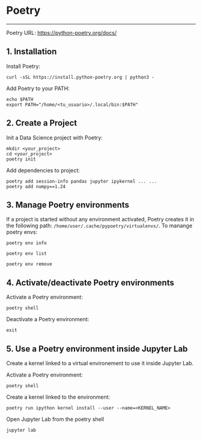 # Poetry
___
Poetry URL: https://python-poetry.org/docs/

## 1. Installation

Install Poetry:
```
curl -sSL https://install.python-poetry.org | python3 -
```

Add Poetry to your PATH:
```
echo $PATH
export PATH="/home/<tu_usuario>/.local/bin:$PATH"
```

## 2. Create a Project

Init a Data Science project with Poetry:
```
mkdir <your_project>
cd <your_project>
poetry init
```

Add dependencies to project:
```
poetry add session-info pandas jupyter ipykernel ... ...
poetry add numpy==1.24
```


## 3. Manage Poetry environments

If a project is started without any environment activated, Poetry creates it in
the following path: `/home/user/.cache/pypoetry/virtualenvs/`. To manange poetry
envs:
```
poetry env info
```
```
poetry env list
```
```
poetry env remove
```

## 4. Activate/deactivate Poetry environments

Activate a Poetry environment:
```
poetry shell
```

Deactivate a Poetry environment:
```
exit
```

## 5. Use a Poetry environment inside Jupyter Lab

Create a kernel linked to a virtual environement to use it inside Jupyter Lab.

Activate a Poetry environment:
```
poetry shell
```

Create a kernel linked to the environment:
```
poetry run ipython kernel install --user --name=<KERNEL_NAME>
```

Open Jupyter Lab from the poetry shell
```
jupyter lab
```
